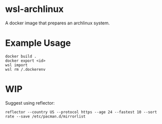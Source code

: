 # wsl-archlinux
A docker image that prepares an archlinux system.

# Example Usage
```
docker build .
docker export <id>
wsl import
wsl rm /.dockerenv
```
# WIP
Suggest using reflector:
```
reflector --country US --protocol https --age 24 --fastest 10 --sort rate --save /etc/pacman.d/mirrorlist
```
